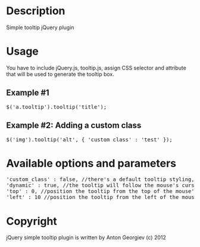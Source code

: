 # Description

Simple tooltip jQuery plugin

# Usage
<p>You have to include jQuery.js, tooltip.js, assign CSS selector and attribute that will be used to generate the tooltip box.</p>

<h2>Example #1</h2>
<pre>$('a.tooltip').tooltip('title');</pre>

<h2>Example #2: Adding a custom class</h2>
<pre>$('img').tooltip('alt', { 'custom_class' : 'test' });</pre>

# Available options and parameters
<pre>
'custom_class' : false, //there's a default tooltip styling, however you can specify your own class
'dynamic' : true, //the tooltip will follow the mouse's cursor
'top' : 0, //position the tooltip from the top of the mouse's cursor
'left' : 10 //position the tooltip from the left of the mouse's cursor
</pre>

# Copyright
jQuery simple tooltip plugin is written by Anton Georgiev (c) 2012